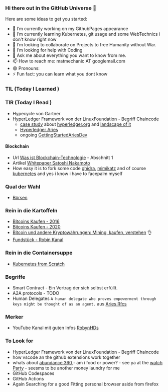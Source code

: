 ### Hi there out in the GitHub Universe 👋

<!--
**matmech/matmech** is a ✨ _special_ ✨ repository because its `README.md` (this file) appears on your GitHub profile.
-->

Here are some ideas to get you started:

- 🔭 I’m currently working on my GithubPages appearance
- 🌱 I’m currently learning Kubernetes, git usage and some WebTechnics i don't know right now
- 👯 I’m looking to collaborate on Projects to free Humanity without War.
- 🤔 I’m looking for help with Coding
- 💬 Ask me about everything you want to know from me.
- 📫 How to reach me: matmechanic AT googlemail.com
- 😄 Pronouns: 
- ⚡ Fun fact: you can learn what you dont know



### TIL (Today I Learned )

### TIR (Today I Read )
- Hypecycle von Gartner
- HyperLedger Framework von der LinuxFoundation - Begriff Chaincode
  -  [case study](https://linuxfoundation.org/press-release/hyperledger-announces-2021-brand-study/) about [hyperledger.org](https://www.hyperledger.org/) and [landscape of it](https://landscape.hyperledger.org/card-mode?project=hosted)
  -   [Hyperledger Aries](https://github.com/hyperledger/aries-rfcs/blob/main/concepts/0004-agents/README.md)
  -   ongoing [GettingStartedAriesDev](https://github.com/hyperledger/aries-cloudagent-python/tree/main/docs/GettingStartedAriesDev)

#### Blockchain
* Url [Was ist Blockchain-Technologie](https://blockgeeks.com/guides/de/was-ist-blockchain-technologie/) - Abschnitt 1
* Artikel [Whitepaper Satoshi Nakamoto](https://www.bitcoin.de/de/bitcoin-whitepaper-deutsch-html)
* How easy it is to fork some code [ghidra](https://github.com/NationalSecurityAgency/ghidra), [mimikatz](https://github.com/gentilkiwi/mimikatz) and of course [kubernetes](https://github.com/kubernetes/kubernetes) and yes i know i have to facepalm myself

### Qual der Wahl
* [Börsen](https://www.cryptolist.de/boersen)

### Rein in die Kartoffeln
* [Bitcoins Kaufen - 2016](https://www.heise.de/ct/artikel/Bitcoins-kaufen-Schritt-fuer-Schritt-3129777.html)
* [Bitcoins Kaufen - 2020](https://www.heise.de/tipps-tricks/Bitcoins-kaufen-so-geht-s-3970555.html)
* [Bitcoin und andere Kryptowährungen: Mining, kaufen, verstehen](https://www.heise.de/ct/artikel/Bitcoin-und-andere-Kryptowaehrungen-Mining-kaufen-verstehen-3975432.html) 👌
* [Fundstück - Robin Kanal ](https://www.youtube.com/@RobynHD)

### Rein in die Containersuppe
 * [Kubernetes from Scratch](https://www.ulam.io/blog/kubernetes-scratch) 

### Begriffe
- Smart Contract - Ein Vertrag der sich selbst erfüllt.
- A2A protocols - TODO
- Human Delegates `A human delegate who proves empowerment through keys might be thought of as an agent.` aus [Aries Rfcs](https://github.com/hyperledger/aries-rfcs/blob/main/concepts/0004-agents/README.md)

### Merker
* YouTube Kanal mit guten Infos [RobynHDs](https://www.youtube.com/@RobynHD)

### To Look for
- HyperLedger Framework von der LinuxFoundation - Begriff Chaincode
- how vscode an the github extensions work together
- whats about [abundance 360 ](https://www.abundance360.com/summit) - am i food or power? - see ya at the [watch Party](https://www.meetup.com/singularity-chapter-munich/events/292234951/) - seesms to be another money laundry for me
- GitHub Codespaces
- GitHub Actions
- Again Searching for a good Fitting personal browser aside from firefox


